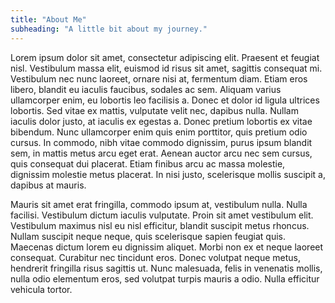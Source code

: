 ```yaml
---
title: "About Me"
subheading: "A little bit about my journey."
---
```


Lorem ipsum dolor sit amet, consectetur adipiscing elit. Praesent et feugiat nisl. Vestibulum massa elit, euismod id risus sit amet, sagittis consequat mi. Vestibulum nec nunc laoreet, ornare nisi at, fermentum diam. Etiam eros libero, blandit eu iaculis faucibus, sodales ac sem. Aliquam varius ullamcorper enim, eu lobortis leo facilisis a. Donec et dolor id ligula ultrices lobortis. Sed vitae ex mattis, vulputate velit nec, dapibus nulla. Nullam iaculis dolor justo, at iaculis ex egestas a. Donec pretium lobortis ex vitae bibendum. Nunc ullamcorper enim quis enim porttitor, quis pretium odio cursus. In commodo, nibh vitae commodo dignissim, purus ipsum blandit sem, in mattis metus arcu eget erat. Aenean auctor arcu nec sem cursus, quis consequat dui placerat. Etiam finibus arcu ac massa molestie, dignissim molestie metus placerat. In nisi justo, scelerisque mollis suscipit a, dapibus at mauris.

Mauris sit amet erat fringilla, commodo ipsum at, vestibulum nulla. Nulla facilisi. Vestibulum dictum iaculis vulputate. Proin sit amet vestibulum elit. Vestibulum maximus nisl eu nisl efficitur, blandit suscipit metus rhoncus. Nullam suscipit neque neque, quis scelerisque sapien feugiat quis. Maecenas dictum lorem eu dignissim aliquet. Morbi non ex et neque laoreet consequat. Curabitur nec tincidunt eros. Donec volutpat neque metus, hendrerit fringilla risus sagittis ut. Nunc malesuada, felis in venenatis mollis, nulla odio elementum eros, sed volutpat turpis mauris a odio. Nulla efficitur vehicula tortor.
